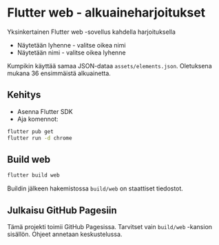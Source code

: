 # Flutter web - alkuaineharjoitukset

Yksinkertainen Flutter web -sovellus kahdella harjoituksella
- Näytetään lyhenne - valitse oikea nimi
- Näytetään nimi - valitse oikea lyhenne

Kumpikin käyttää samaa JSON-dataa `assets/elements.json`. Oletuksena mukana 36 ensimmäistä alkuainetta.

## Kehitys

- Asenna Flutter SDK
- Aja komennot:

```bash
flutter pub get
flutter run -d chrome
```

## Build web

```bash
flutter build web
```

Buildin jälkeen hakemistossa `build/web` on staattiset tiedostot.

## Julkaisu GitHub Pagesiin

Tämä projekti toimii GitHub Pagesissa. Tarvitset vain `build/web` -kansion sisällön. Ohjeet annetaan keskustelussa.